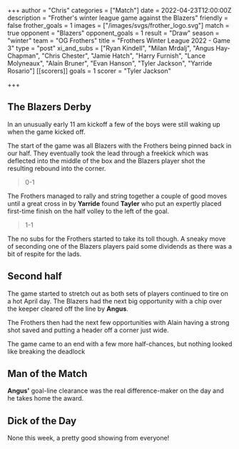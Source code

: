 +++
author = "Chris"
categories = ["Match"]
date = 2022-04-23T12:00:00Z
description = "Frother's winter league game against the Blazers"
friendly = false
frother_goals = 1
images = ["/images/svgs/frother_logo.svg"]
match = true
opponent = "Blazers"
opponent_goals = 1
result = "Draw"
season = "winter"
team = "OG Frothers"
title = "Frothers Winter League 2022 - Game 3"
type = "post"
xi_and_subs = ["Ryan Kindell", "Milan Mrdalj", "Angus Hay-Chapman", "Chris Chester", "Jamie Hatch", "Harry Furnish", "Lance Molyneaux", "Alain Bruner", "Evan Hanson", "Tyler Jackson", "Yarride Rosario"]
[[scorers]]
goals = 1
scorer = "Tyler Jackson"

+++
## The Blazers Derby

In an unusually early 11 am kickoff a few of the boys were still waking up when the game kicked off.

The start of the game was all Blazers with the Frothers being pinned back in our half. They eventually took the lead through a freekick which was deflected into the middle of the box and the Blazers player shot the resulting rebound into the corner.

> 0-1

The Frothers managed to rally and string together a couple of good moves until a great cross in by **Yarride** found **Tayler** who put an expertly placed first-time finish on the half volley to the left of the goal.

> 1-1

The no subs for the Frothers started to take its toll though. A sneaky move of seconding one of the Blazers players paid some dividends as there was a bit of respite for the lads.

## Second half

The game started to stretch out as both sets of players continued to tire on a hot April day. The Blazers had the next big opportunity with a chip over the keeper cleared off the line by **Angus**.

The Frothers then had the next few opportunities with Alain having a strong shot saved and putting a header off a corner just wide.

The game came to an end with a few more half-chances, but nothing looked like breaking the deadlock

## Man of the Match

**Angus'** goal-line clearance was the real difference-maker on the day and he takes home the award.

## Dick of the Day

None this week, a pretty good showing from everyone!